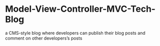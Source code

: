 # Model-View-Controller-MVC-Tech-Blog
a CMS-style blog where developers can publish their blog posts and comment on other developers’s posts
